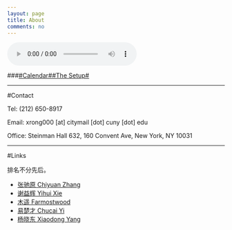 ```yaml
---
layout: page
title: About
comments: no
---
```


<audio width="300" height="32" style="margin: auto; top: 0; right: 0; bottom: 0; left: 0;" controls="controls" name="media" src="/media/music/march_set.m4a"></audio>

###[#Calendar#](/about/calendar)[#The Setup#](/about/setup)

----------

#Contact

Tel: (212) 650-8917

Email: xrong000 [at] citymail [dot] cuny [dot] edu

Office: Steinman Hall 632, 160 Convent Ave, New York, NY 10031

----------

#Links

排名不分先后。

- [张驰原 Chiyuan Zhang](http://freemind.pluskid.org)
- [谢益辉 Yihui Xie](http://yihui.name)
- [木遥 Farmostwood](http://blog.farmostwood.net)
- [易楚才 Chucai Yi](http://media-lab.engr.ccny.cuny.edu/~cyi)
- [杨晓东 Xiaodong Yang](http://yangxd.org)
